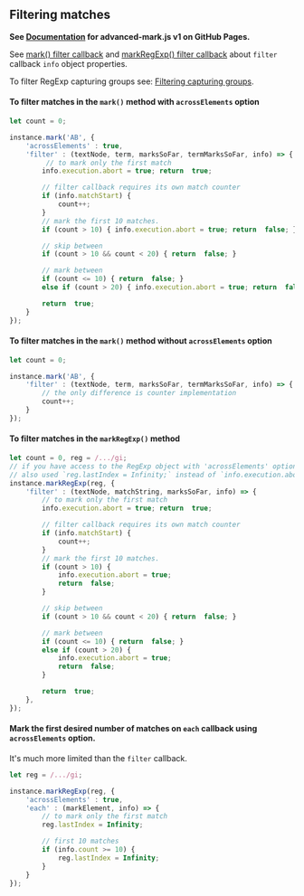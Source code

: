
## Filtering matches

**See [Documentation](https://angezid.github.io/advanced-mark.js/doc-v1) for advanced-mark.js v1 on GitHub Pages.**



See [mark() filter callback](mark-method.md#mark-filter) and [markRegExp() filter callback](markRegExp-method.md#markRegExp-filter) about `filter` callback `info` object properties.  

To filter RegExp capturing groups see: [Filtering capturing groups](separate-groups.md#filtering-capturing-groups).

#### To filter matches in the `mark()` method with `acrossElements` option
``` js
let count = 0;

instance.mark('AB', {
    'acrossElements' : true,
    'filter' : (textNode, term, marksSoFar, termMarksSoFar, info) => {
         // to mark only the first match
        info.execution.abort = true; return  true;

        // filter callback requires its own match counter
        if (info.matchStart) {
            count++;
        }
        // mark the first 10 matches.
        if (count > 10) { info.execution.abort = true; return  false; }

        // skip between
        if (count > 10 && count < 20) { return  false; }

        // mark between
        if (count <= 10) { return  false; }
        else if (count > 20) { info.execution.abort = true; return  false; }

        return  true;
    }
});
```
#### To filter matches in the `mark()` method without `acrossElements` option
``` js
let count = 0;

instance.mark('AB', {
    'filter' : (textNode, term, marksSoFar, termMarksSoFar, info) => {
        // the only difference is counter implementation
        count++;
    }
});
```

#### To filter matches in the `markRegExp()` method
``` js
let count = 0, reg = /.../gi;
// if you have access to the RegExp object with 'acrossElements' option, you can
// also used `reg.lastIndex = Infinity;` instead of `info.execution.abort = true;`
instance.markRegExp(reg, {
    'filter' : (textNode, matchString, marksSoFar, info) => {
        // to mark only the first match
        info.execution.abort = true; return  true;

        // filter callback requires its own match counter
        if (info.matchStart) {
            count++;
        }
        // mark the first 10 matches.
        if (count > 10) {
            info.execution.abort = true;
            return  false;
        }

        // skip between
        if (count > 10 && count < 20) { return  false; }

        // mark between
        if (count <= 10) { return  false; }
        else if (count > 20) {
            info.execution.abort = true;
            return  false;
        }

        return  true;
    },
});

```
#### Mark the first desired number of matches on `each` callback using `acrossElements` option.
It's much more limited than the `filter` callback.
``` js
let reg = /.../gi;

instance.markRegExp(reg, {
    'acrossElements' : true,
    'each' : (markElement, info) => {
        // to mark only the first match
        reg.lastIndex = Infinity;

        // first 10 matches
        if (info.count >= 10) {
            reg.lastIndex = Infinity;
        }
    }
});
```
